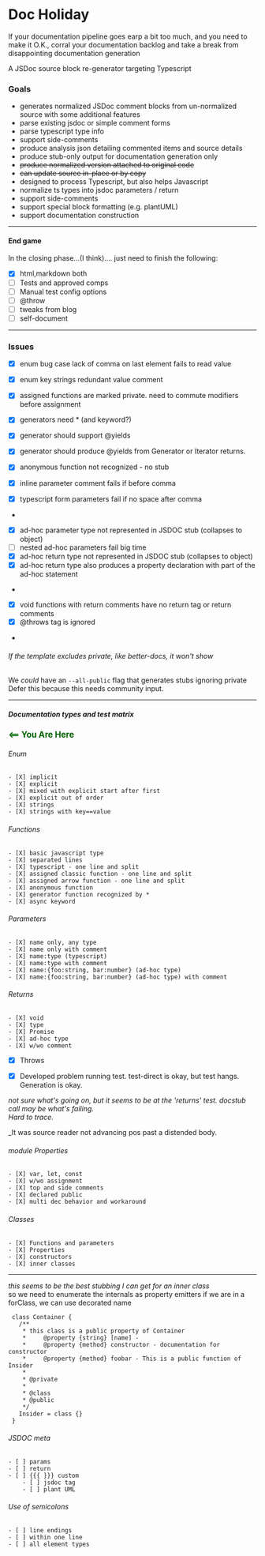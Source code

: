 # Doc Holiday

If your documentation pipeline goes earp a bit too much,
and you need to make it O.K., corral your documentation backlog and 
take a break from disappointing documentation generation

A JSDoc source block re-generator targeting Typescript

### Goals
- generates normalized JSDoc comment blocks from un-normalized
source with some additional features
- parse existing jsdoc or simple comment forms
- parse typescript type info
- support side-comments
- produce analysis json detailing commented items and source details
- produce stub-only output for documentation generation only
- <del>produce normalized version attached to original code</del>
- <del>can update source in-place or by copy</del>
- designed to process Typescript, but also helps Javascript
- normalize ts types into jsdoc parameters / return
- support side-comments
- support special block formatting (e.g. plantUML)
- support documentation construction

----------

#### End game

In the closing phase...(I think).... just need to finish the following:

- [X] html,markdown both
- [ ] Tests and approved comps
- [ ] Manual test config options
- [ ] @throw
- [ ] tweaks from blog
- [ ] self-document

-----------

### Issues 

- [X] enum bug case lack of comma on last element fails to read value
- [X] enum key strings redundant value comment 

- [X] assigned functions are marked private. need to commute modifiers before assignment
- [X] generators need * (and keyword?)
- [X] generator should support @yields 
- [X] generator should produce @yields from Generator or Iterator returns.
- [X] anonymous function not recognized - no stub

- [X] inline parameter comment fails if before comma
- [X] typescript form parameters fail if no space after comma
- 
- [X] ad-hoc parameter type not represented in JSDOC stub (collapses to object)
- [ ] nested ad-hoc parameters fail big time
- [X] ad-hoc return type not represented in JSDOC stub (collapses to object)
- [X] ad-hoc return type also produces a property declaration with part of the ad-hoc statement
- 
- [X] void functions with return comments have no return tag or return comments
- [X] @throws tag is ignored
- 

###### If the template excludes private, like better-docs, it won't show
We _could_ have an `--all-public` flag that generates stubs ignoring private  
Defer this because this needs community input.


------------
##### Documentation types and test matrix

<span style="color:darkgreen; font-weight: bolder; font-size:larger"> <== You Are Here</span>

###### Enum
    - [X] implicit
    - [X] explicit
    - [X] mixed with explicit start after first
    - [X] explicit out of order
    - [X] strings
    - [X] strings with key==value

###### Functions
    - [X] basic javascript type
    - [X] separated lines
    - [X] typescript - one line and split
    - [X] assigned classic function - one line and split
    - [X] assigned arrow function - one line and split
    - [X] anonymous function
    - [X] generator function recognized by *
    - [X] async keyword

###### Parameters
    - [X] name only, any type
    - [X] name only with comment
    - [X] name:type (typescript)
    - [X] name:type with comment
    - [X] name:{foo:string, bar:number} (ad-hoc type)
    - [X] name:{foo:string, bar:number} (ad-hoc type) with comment

###### Returns
    - [X] void
    - [X] type
    - [X] Promise
    - [X] ad-hoc type
    - [X] w/wo comment

- [X] Throws

- [X] Developed problem running test.  test-direct is okay, but test hangs. Generation is okay.

_not sure what's going on, but it seems to be at the 'returns' test.
docstub call may be what's failing.  
Hard to trace._

_It was source reader not advancing pos past a distended body.

###### module Properties
    - [X] var, let, const 
    - [X] w/wo assignment
    - [X] top and side comments
    - [X] declared public
    - [X] multi dec behavior and workaround

###### Classes
    - [X] Functions and parameters
    - [X] Properties 
    - [X] constructors
    - [X] inner classes

---
_this seems to be the best stubbing I can get for an inner class_  
so we need to enumerate the internals as property emitters
if we are in a forClass, we can use decorated name 
```
 class Container {
   /**
    * this class is a public property of Container
    *     @property {string} [name] -
    *     @property {method} constructor - documentation for constructor
    *     @property {method} foobar - This is a public function of Insider
    *
    * @private
    * 
    * @class
    * @public
    */
   Insider = class {}
 }
```
    
###### JSDOC meta
    - [ ] params
    - [ ] return
    - [ ] {{{ }}} custom
        - [ ] jsdoc tag
        - [ ] plant UML

###### Use of semicolons
    - [ ] line endings
    - [ ] within one line
    - [ ] all element types

